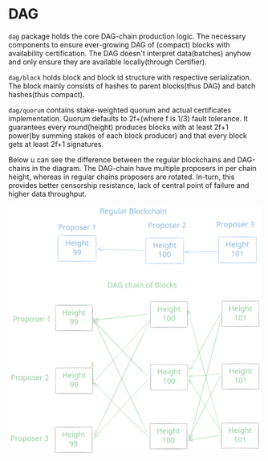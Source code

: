 # DAG 

`dag` package holds the core DAG-chain production logic. The necessary components to ensure ever-growing DAG of (compact) 
blocks with availability certification. The DAG doesn't interpret data(batches) anyhow and only ensure they are 
available locally(through Certifier). 

`dag/block` holds block and block id structure with respective serialization. The block mainly consists of hashes to
parent blocks(thus DAG) and batch hashes(thus compact).

`dag/quorum` contains stake-weighted quorum and actual certificates implementation. Quorum defaults to 2f+(where f is 1/3)
fault tolerance. It guarantees every round(height) produces blocks with at least 2f+1 power(by summing stakes of each 
block producer) and that every block gets at least 2f+1 signatures.

Below u can see the difference between the regular blockchains and DAG-chains in the diagram. The DAG-chain have multiple
proposers in per chain height, whereas in regular chains proposers are rotated. In-turn, this provides better censorship
resistance, lack of central point of failure and higher data throughput.

![](./img/diagram.svg)